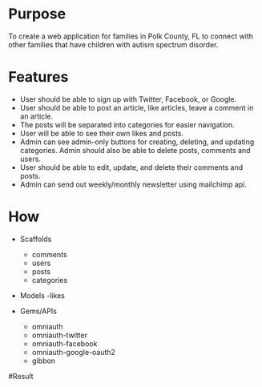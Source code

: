 # Purpose

To create a web application for families in Polk County, FL to connect with other families that have children with autism spectrum disorder.

# Features
- User should be able to sign up with Twitter, Facebook, or Google.
- User should be able to post an article, like articles, leave a comment in an article.
- The posts will be separated into categories for easier navigation.
- User will be able to see their own likes and posts.
- Admin can see admin-only buttons for creating, deleting, and updating categories. Admin should also be able to delete posts, comments and users.
- User should be able to edit, update, and delete their comments and posts.
- Admin can send out weekly/monthly newsletter using mailchimp api.

# How

- Scaffolds
  - comments
  - users
  - posts
  - categories

- Models
  -likes

- Gems/APIs
  - omniauth
  - omniauth-twitter
  - omniauth-facebook
  - omniauth-google-oauth2
  - gibbon


#Result
